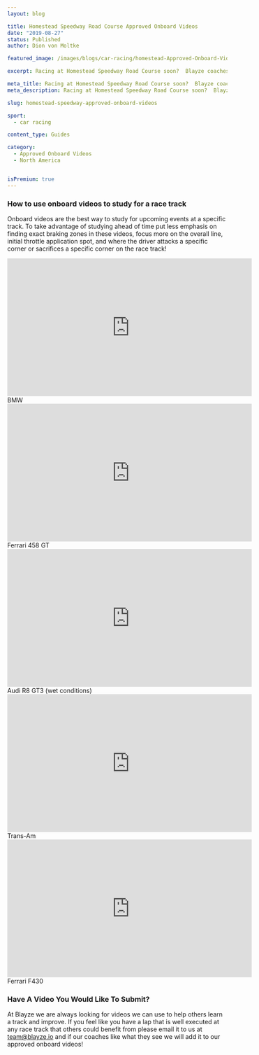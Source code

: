 ```yaml
---
layout: blog

title: Homestead Speedway Road Course Approved Onboard Videos
date: "2019-08-27"
status: Published
author: Dion von Moltke

featured_image: /images/blogs/car-racing/homestead-Approved-Onboard-Videos-compressor.jpg

excerpt: Racing at Homestead Speedway Road Course soon?  Blayze coaches found videos they approve of watching to study for this race track!

meta_title: Racing at Homestead Speedway Road Course soon?  Blayze coaches found videos they approve of watching to study for this race track!
meta_description: Racing at Homestead Speedway Road Course soon?  Blayze coaches found videos they approve of watching to study for this race track!

slug: homestead-speedway-approved-onboard-videos

sport:
  - car racing

content_type: Guides

category:
  - Approved Onboard Videos
  - North America


isPremium: true
---
```


### How to use onboard videos to study for a race track

Onboard videos are the best way to study for upcoming events at a specific track. To take advantage of studying ahead of time put less emphasis on finding exact braking zones in these videos, focus more on the overall line, initial throttle application spot, and where the driver attacks a specific corner or sacrifices a specific corner on the race track!

<iframe title="Blog iFrame" width="560" height="315" src="https://www.youtube.com/embed/U9yAADGSxhQ" frameborder="0" allow="accelerometer; autoplay; encrypted-media; gyroscope; picture-in-picture" allowfullscreen></iframe>
BMW

<iframe title="Blog iFrame" width="560" height="315" src="https://www.youtube.com/embed/v2f6ROzC0-c" frameborder="0" allow="accelerometer; autoplay; encrypted-media; gyroscope; picture-in-picture" allowfullscreen></iframe>
Ferrari 458 GT

<iframe title="Blog iFrame" width="560" height="315" src="https://www.youtube.com/embed/Pk4_wyMql1c" frameborder="0" allow="accelerometer; autoplay; encrypted-media; gyroscope; picture-in-picture" allowfullscreen></iframe>
Audi R8 GT3 (wet conditions)

<iframe title="Blog iFrame" width="560" height="315" src="https://www.youtube.com/embed/SEQA5rCE880" frameborder="0" allow="accelerometer; autoplay; encrypted-media; gyroscope; picture-in-picture" allowfullscreen></iframe>
Trans-Am

<iframe title="Blog iFrame" width="560" height="315" src="https://www.youtube.com/embed/7WlBBhkCwX8" frameborder="0" allow="accelerometer; autoplay; encrypted-media; gyroscope; picture-in-picture" allowfullscreen></iframe>
Ferrari F430

### Have A Video You Would Like To Submit?

At Blayze we are always looking for videos we can use to help others learn a track and improve. If you feel like you have a lap that is well executed at any race track that others could benefit from please email it to us at team@blayze.io and if our coaches like what they see we will add it to our approved onboard videos!
